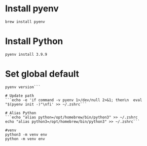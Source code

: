 
# Install pyenv
```brew install pyenv```

# Install Python
```pyenv install 3.9.9```

# Set global default
```pyenv global 3.9.9
pyenv version```

# Update path
```echo -e 'if command -v pyenv 1>/dev/null 2>&1; then\n  eval "$(pyenv init -)"\nfi' >> ~/.zshrc```

# Alias Python
```echo "alias python=/opt/homebrew/bin/python3" >> ~/.zshrc
echo "alias python3=/opt/homebrew/bin/python3" >> ~/.zshrc```

#venv
python3 -m venv env
python -m venv env
